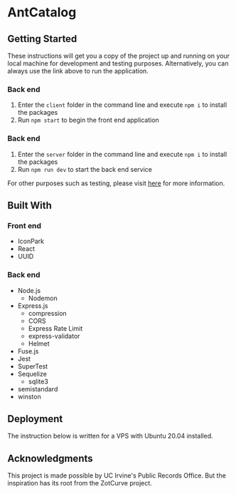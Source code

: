 # AntCatalog
## Getting Started
These instructions will get you a copy of the project up and running on your local machine for development and testing purposes. Alternatively, you can always use the link above to run the application.

### Back end
1. Enter the `client` folder in the command line and execute `npm i` to install the packages
2. Run `npm start` to begin the front end application

### Back end
1. Enter the `server` folder in the command line and execute `npm i` to install the packages
2. Run `npm run dev` to start the back end service

For other purposes such as testing, please visit [here](https://github.com/imliuyzh/AntCatalog/tree/main/server) for more information. 

## Built With
### Front end
+ IconPark
+ React
+ UUID

### Back end
+ Node.js
  + Nodemon
+ Express.js
  + compression
  + CORS
  + Express Rate Limit
  + express-validator
  + Helmet
+ Fuse.js
+ Jest 
+ SuperTest
+ Sequelize
  + sqlite3
+ semistandard
+ winston

## Deployment
The instruction below is written for a VPS with Ubuntu 20.04 installed.

## Acknowledgments
This project is made possible by UC Irvine's Public Records Office. But the inspiration has its root from the ZotCurve project.
